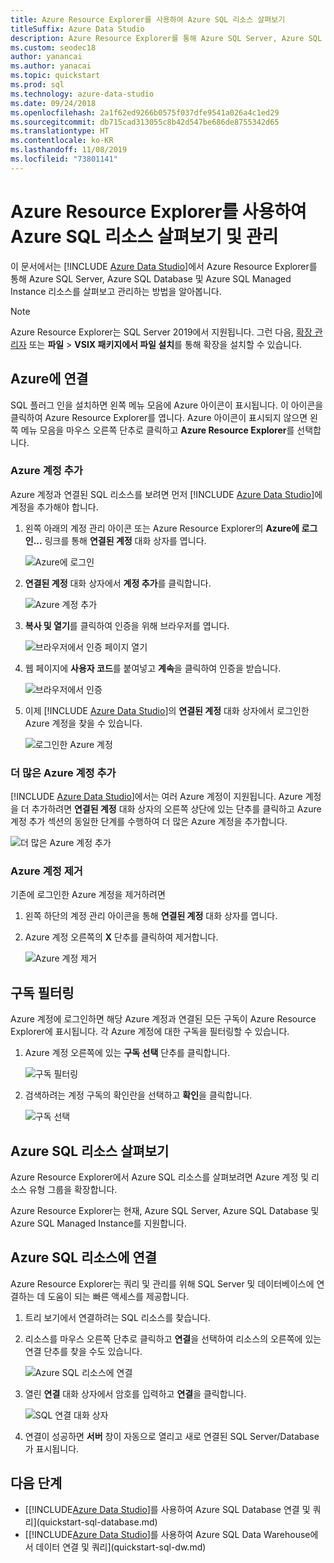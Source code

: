 ```yaml
---
title: Azure Resource Explorer를 사용하여 Azure SQL 리소스 살펴보기
titleSuffix: Azure Data Studio
description: Azure Resource Explorer를 통해 Azure SQL Server, Azure SQL Database 및 Azure SQL Managed Instance를 살펴보고 관리하는 방법을 알아봅니다.
ms.custom: seodec18
author: yanancai
ms.author: yanacai
ms.topic: quickstart
ms.prod: sql
ms.technology: azure-data-studio
ms.date: 09/24/2018
ms.openlocfilehash: 2a1f62ed9266b0575f037dfe9541a026a4c1ed29
ms.sourcegitcommit: db715cad313055c8b42d547be686de8755342d65
ms.translationtype: HT
ms.contentlocale: ko-KR
ms.lasthandoff: 11/08/2019
ms.locfileid: "73801141"
---
```

# <a name="explore-and-manage-azure-sql-resources-with-azure-resource-explorer"></a>Azure Resource Explorer를 사용하여 Azure SQL 리소스 살펴보기 및 관리

이 문서에서는 [!INCLUDE [Azure Data Studio](../includes/name-sos-short.md)]에서 Azure Resource Explorer를 통해 Azure SQL Server, Azure SQL Database 및 Azure SQL Managed Instance 리소스를 살펴보고 관리하는 방법을 알아봅니다.

>[!NOTE]
>Azure Resource Explorer는 SQL Server 2019에서 지원됩니다. 그런 다음, [확장 관리자](extensions.md) 또는 **파일** > **VSIX 패키지에서 파일 설치**를 통해 확장을 설치할 수 있습니다.

## <a name="connect-to-azure"></a>Azure에 연결

SQL 플러그 인을 설치하면 왼쪽 메뉴 모음에 Azure 아이콘이 표시됩니다. 이 아이콘을 클릭하여 Azure Resource Explorer를 엽니다. Azure 아이콘이 표시되지 않으면 왼쪽 메뉴 모음을 마우스 오른쪽 단추로 클릭하고 **Azure Resource Explorer**를 선택합니다.

### <a name="add-an-azure-account"></a>Azure 계정 추가

Azure 계정과 연결된 SQL 리소스를 보려면 먼저 [!INCLUDE [Azure Data Studio](../includes/name-sos-short.md)]에 계정을 추가해야 합니다.

1. 왼쪽 아래의 계정 관리 아이콘 또는 Azure Resource Explorer의 **Azure에 로그인...** 링크를 통해 **연결된 계정** 대화 상자를 엽니다.

    ![Azure에 로그인](media/azure-resource-explorer/sign-in-to-azure.png)

2. **연결된 계정** 대화 상자에서 **계정 추가**를 클릭합니다.

    ![Azure 계정 추가](media/azure-resource-explorer/add-an-azure-account.png)

3. **복사 및 열기**를 클릭하여 인증을 위해 브라우저를 엽니다.

    ![브라우저에서 인증 페이지 열기](media/azure-resource-explorer/open-authentication-in-browser.png)

4. 웹 페이지에 **사용자 코드**를 붙여넣고 **계속**을 클릭하여 인증을 받습니다.

    ![브라우저에서 인증](media/azure-resource-explorer/authenticate-in-browser.png)

5. 이제 [!INCLUDE [Azure Data Studio](../includes/name-sos-short.md)]의 **연결된 계정** 대화 상자에서 로그인한 Azure 계정을 찾을 수 있습니다.

    ![로그인한 Azure 계정](media/azure-resource-explorer/signed-in-azure-account.png)

### <a name="add-more-azure-accounts"></a>더 많은 Azure 계정 추가

[!INCLUDE [Azure Data Studio](../includes/name-sos-short.md)]에서는 여러 Azure 계정이 지원됩니다. Azure 계정을 더 추가하려면 **연결된 계정** 대화 상자의 오른쪽 상단에 있는 단추를 클릭하고 Azure 계정 추가 섹션의 동일한 단계를 수행하여 더 많은 Azure 계정을 추가합니다.

![더 많은 Azure 계정 추가](media/azure-resource-explorer/add-more-azure-account.png)

### <a name="remove-an-azure-account"></a>Azure 계정 제거

기존에 로그인한 Azure 계정을 제거하려면

1. 왼쪽 하단의 계정 관리 아이콘을 통해 **연결된 계정** 대화 상자를 엽니다.
2. Azure 계정 오른쪽의 **X** 단추를 클릭하여 제거합니다.

    ![Azure 계정 제거](media/azure-resource-explorer/remove-azure-account.png)

## <a name="filter-subscription"></a>구독 필터링

Azure 계정에 로그인하면 해당 Azure 계정과 연결된 모든 구독이 Azure Resource Explorer에 표시됩니다. 각 Azure 계정에 대한 구독을 필터링할 수 있습니다.

1. Azure 계정 오른쪽에 있는 **구독 선택** 단추를 클릭합니다.

   ![구독 필터링](media/azure-resource-explorer/filter-subscription.png)

2. 검색하려는 계정 구독의 확인란을 선택하고 **확인**을 클릭합니다.

   ![구독 선택](media/azure-resource-explorer/select-subscription.png)

## <a name="explore-azure-sql-resources"></a>Azure SQL 리소스 살펴보기

Azure Resource Explorer에서 Azure SQL 리소스를 살펴보려면 Azure 계정 및 리소스 유형 그룹을 확장합니다.

Azure Resource Explorer는 현재, Azure SQL Server, Azure SQL Database 및 Azure SQL Managed Instance를 지원합니다.

## <a name="connect-to-azure-sql-resources"></a>Azure SQL 리소스에 연결

Azure Resource Explorer는 쿼리 및 관리를 위해 SQL Server 및 데이터베이스에 연결하는 데 도움이 되는 빠른 액세스를 제공합니다.

1. 트리 보기에서 연결하려는 SQL 리소스를 찾습니다.
2. 리소스를 마우스 오른쪽 단추로 클릭하고 **연결**을 선택하여 리소스의 오른쪽에 있는 연결 단추를 찾을 수도 있습니다.

   ![Azure SQL 리소스에 연결](media/azure-resource-explorer/connect-to-azure-sql-resource.png)

3. 열린 **연결** 대화 상자에서 암호를 입력하고 **연결**을 클릭합니다.

   ![SQL 연결 대화 상자](media/azure-resource-explorer/sql-connection-dialog.png)
4. 연결이 성공하면 **서버** 창이 자동으로 열리고 새로 연결된 SQL Server/Database가 표시됩니다.

## <a name="next-steps"></a>다음 단계

- [[!INCLUDE[Azure Data Studio](../includes/name-sos-short.md)]를 사용하여 Azure SQL Database 연결 및 쿼리](quickstart-sql-database.md)
- [[!INCLUDE[Azure Data Studio](../includes/name-sos-short.md)]를 사용하여 Azure SQL Data Warehouse에서 데이터 연결 및 쿼리](quickstart-sql-dw.md)